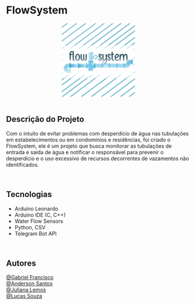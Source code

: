 # FlowSystem
<div align="center">
<img src="https://github.com/GabsLima19/Bot-Telegram-FlowSystem/blob/main/logo-flowsystem.jpeg" height="200px" width="200px">
</div>

<br>

## Descrição do Projeto
Com o intuito de evitar problemas com desperdício de água nas tubulações em estabelecimentos ou em condomínios e residências, foi criado o FlowSystem, ele é um projeto que busca monitorar as tubulações de entrada e saída de água e notificar o responsável para prevenir o desperdício e o uso excessivo de recursos decorrentes de vazamentos não identificados.

<br>

## Tecnologias
- Arduino Leonardo
- Arduino IDE (C, C++) 
- Water Flow Sensors
- Python, CSV
- Telegram Bot API

<br>

## Autores
[@Gabriel Francisco](https://github.com/GabsLima19) <br>
[@Anderson Santos](https://github.com/Ander-Tk) <br>
[@Juliana Lemos](https://github.com/JulianaLemosSa) <br>
[@Lucas Souza](https://github.com/KiritoRedEyes) <br>
